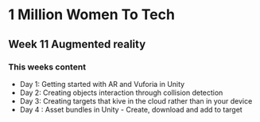 
# 1 Million Women To Tech 

## Week 11 Augmented reality


### This weeks content

* Day 1: Getting started with AR and Vuforia in Unity
* Day 2: Creating objects interaction through collision detection
* Day 3: Creating targets that kive in the cloud rather than in your device
* Day 4 : Asset bundles in Unity - Create, download and add to target
